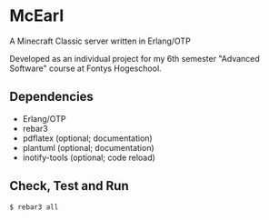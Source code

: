 McEarl
=====
A Minecraft Classic server written in Erlang/OTP

Developed as an individual project for my 6th semester
"Advanced Software" course at Fontys Hogeschool.

Dependencies
----
* Erlang/OTP
* rebar3
* pdflatex (optional; documentation)
* plantuml (optional; documentation)
* inotify-tools (optional; code reload)

Check, Test and Run
----
    $ rebar3 all
